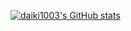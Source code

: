 [![daiki1003's GitHub stats](https://github-readme-stats.vercel.app/api?username=daiki1003&count_private=true)](https://github.com/daiki1003/github-readme-stats)

<!--
**daiki1003/daiki1003** is a ✨ _special_ ✨ repository because its `README.md` (this file) appears on your GitHub profile.

Here are some ideas to get you started:

- 🔭 I’m currently working on ...
- 🌱 I’m currently learning ...
- 👯 I’m looking to collaborate on ...
- 🤔 I’m looking for help with ...
- 💬 Ask me about ...
- 📫 How to reach me: ...
- 😄 Pronouns: ...
- ⚡ Fun fact: ...
-->
